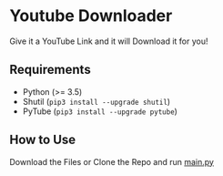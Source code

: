 # Youtube Downloader
 Give it a YouTube Link and it will Download it for you!

## Requirements
- Python (>= 3.5)
- Shutil (`pip3 install --upgrade shutil`)
- PyTube (`pip3 install --upgrade pytube`)

## How to Use
Download the Files or Clone the Repo and run [main.py](https://github.com/TurtleHelm/Youtube-Downloader/blob/main/main.py)  
